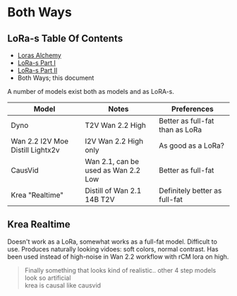 # Both Ways

## LoRa-s Table Of Contents

* [Loras Alchemy](alchemy.md)
* [LoRa-s Part I](part-01.md)
* [LoRa-s Part II](part-02.md)
* Both Ways; this document


A number of models exist both as models and as LoRA-s.

| Model | Notes | Preferences |
| --- | --- | --- |
| Dyno | T2V Wan 2.2 High | Better as full-fat than as LoRa |
| Wan 2.2 I2V Moe Distill Lightx2v | I2V Wan 2.2 High only | As good as a LoRa? |
| CausVid | Wan 2.1, can be used as Wan 2.2 Low | Better as full-fat |
| Krea "Realtime" | Distill of Wan 2.1 14B T2V | Definitely better as full-fat |


## Krea Realtime

Doesn't work as a LoRa, somewhat works as a full-fat model. Difficult to use.
Produces naturally looking vidoes: soft colors, normal contrast.
Has been used instead of high-noise in Wan 2.2 workflow with rCM lora on high.

> Finally something that looks kind of realistic.. other 4 step models look so artificial  
> krea is causal like causvid
